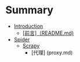 # Summary

* [Introduction](README.md)
  * [\[前言\]（README.md\)](qian-8a005d-ff08-readme-md.md)
* [Spider](spider.md)
  * [Scrapy](spider/scrapy.md)
    * \[代理\] \(proxy.md\)



